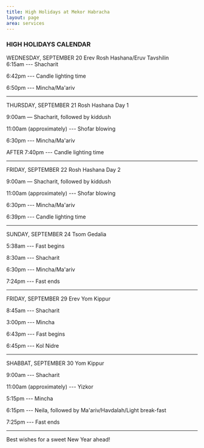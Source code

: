 ```yaml
---
title: High Holidays at Mekor Habracha
layout: page
area: services
---
```

### HIGH HOLIDAYS CALENDAR

WEDNESDAY,  SEPTEMBER 20    Erev Rosh Hashana/Eruv Tavshilin  
6:15am ---  Shacharit

6:42pm --- Candle lighting time

6:50pm ---  Mincha/Ma'ariv

--------------------------




THURSDAY, SEPTEMBER 21  Rosh Hashana Day 1

9:00am — Shacharit, followed by kiddush

11:00am (approximately) --- Shofar blowing

6:30pm --- Mincha/Ma'ariv

AFTER 7:40pm --- Candle lighting time

--------------------------




FRIDAY, SEPTEMBER 22  Rosh Hashana Day 2

9:00am — Shacharit, followed by kiddush

11:00am (approximately) --- Shofar blowing

6:30pm --- Mincha/Ma'ariv

6:39pm --- Candle lighting time

--------------------------


SUNDAY, SEPTEMBER 24   Tsom Gedalia

5:38am --- Fast begins

8:30am --- Shacharit

6:30pm --- Mincha/Ma'ariv

7:24pm --- Fast ends

--------------------------



FRIDAY, SEPTEMBER 29  Erev Yom Kippur

8:45am --- Shacharit

3:00pm --- Mincha

6:43pm --- Fast begins

6:45pm --- Kol Nidre

--------------------------



SHABBAT, SEPTEMBER 30  Yom Kippur

9:00am --- Shacharit

11:00am (approximately) --- Yizkor

5:15pm --- Mincha

6:15pm --- Neila, followed by Ma'ariv/Havdalah/Light break-fast

7:25pm --- Fast ends

--------------------------


Best wishes for a sweet New Year ahead!

